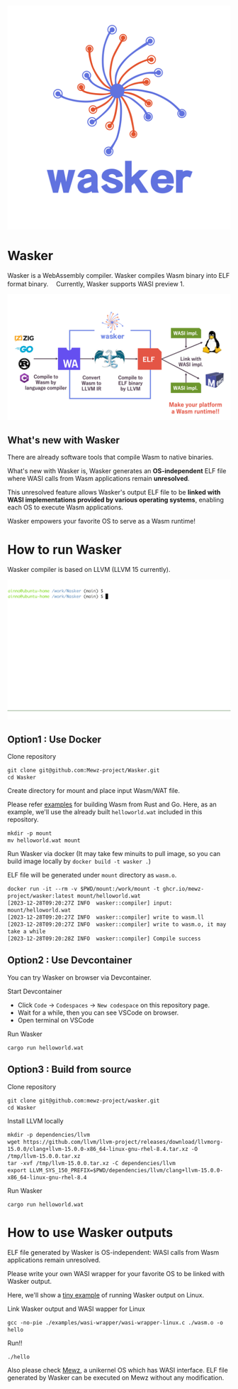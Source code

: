 ![Wasker_logo](./doc/assets/wasker.png "Wasker_logo")

# Wasker

Wasker is a WebAssembly compiler.
Wasker compiles Wasm binary into ELF format binary.　
Currently, Wasker supports WASI preview 1.

![Wasker_architecture](./doc/assets/wasker_architecture.png "Wasker_architecture")

## What's new with Wasker

There are already software tools that compile Wasm to native binaries.

What's new with Wasker is, Wasker generates an **OS-independent** ELF file where WASI calls from Wasm applications remain **unresolved**.

This unresolved feature allows Wasker's output ELF file to be **linked with WASI implementations provided by various operating systems**, enabling each OS to execute Wasm applications.

Wasker empowers your favorite OS to serve as a Wasm runtime!


# How to run Wasker
Wasker compiler is based on LLVM (LLVM 15 currently).

![demo](./doc/assets/wasker.gif)


## Option1 : Use Docker
Clone repository
```
git clone git@github.com:Mewz-project/Wasker.git
cd Wasker
```

Create directory for mount and place input Wasm/WAT file. 

Please refer [examples](./examples) for building Wasm from Rust and Go. 
Here, as an example, we'll use the already built `helloworld.wat` included in this repository.
```
mkdir -p mount
mv helloworld.wat mount
```

Run Wasker via docker (It may take few minuits to pull image, so you can build image locally by `docker build -t wasker .`)

ELF file will be generated under `mount` directory as `wasm.o`.

```
docker run -it --rm -v $PWD/mount:/work/mount -t ghcr.io/mewz-project/wasker:latest mount/helloworld.wat
[2023-12-28T09:20:27Z INFO  wasker::compiler] input: mount/helloworld.wat
[2023-12-28T09:20:27Z INFO  wasker::compiler] write to wasm.ll
[2023-12-28T09:20:27Z INFO  wasker::compiler] write to wasm.o, it may take a while
[2023-12-28T09:20:28Z INFO  wasker::compiler] Compile success
```

## Option2 : Use Devcontainer
You can try Wasker on browser via Devcontainer.

Start Devcontainer
- Click `Code` -> `Codespaces` -> `New codespace` on this repository page.
- Wait for a while, then you can see VSCode on browser.
- Open terminal on VSCode

Run Wasker
```
cargo run helloworld.wat
```


## Option3 : Build from source
Clone repository
```
git clone git@github.com:mewz-project/wasker.git
cd Wasker
```

Install LLVM locally
```
mkdir -p dependencies/llvm
wget https://github.com/llvm/llvm-project/releases/download/llvmorg-15.0.0/clang+llvm-15.0.0-x86_64-linux-gnu-rhel-8.4.tar.xz -O /tmp/llvm-15.0.0.tar.xz
tar -xvf /tmp/llvm-15.0.0.tar.xz -C dependencies/llvm
export LLVM_SYS_150_PREFIX=$PWD/dependencies/llvm/clang+llvm-15.0.0-x86_64-linux-gnu-rhel-8.4
```

Run Wasker
```
cargo run helloworld.wat
```

# How to use Wasker outputs

ELF file generated by Wasker is OS-independent: WASI calls from Wasm applications remain unresolved.

Please write your own WASI wrapper for your favorite OS to be linked with Wasker output.

Here, we'll show a [tiny example](./examples/wasi-wrapper/wasi-wrapper-linux.c) of running Wasker output on Linux.

Link Wasker output and WASI wapper for Linux
```
gcc -no-pie ./examples/wasi-wrapper/wasi-wrapper-linux.c ./wasm.o -o hello
```

Run!!
```
./hello
```

Also please check [Mewz](https://github.com/Mewz-project/Mewz.git), a unikernel OS which has WASI interface. 
ELF file generated by Wasker can be executed on Mewz without any modification.
